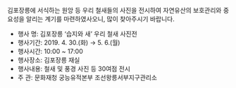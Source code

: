 김포장릉에 서식하는 원앙 등 우리 철새들의 사진을 전시하여 자연유산의 보호관리와 중요성을 알리는 계기를 마련하였사오니, 많이 찾아주시기 바랍니다.

- 행사 명: 김포장릉 ‘습지와 새’ 우리 철새 사진전
- 행사기간: 2019. 4. 30.(화) → 5. 6.(월)
- 행사시간: 10:00 ~ 17:00
- 행사장소: 김포장릉 재실
- 행사내용: 철새 및 풍경 사진 등 30여점 전시
- 주 관: 문화재청 궁능유적본부 조선왕릉서부지구관리소